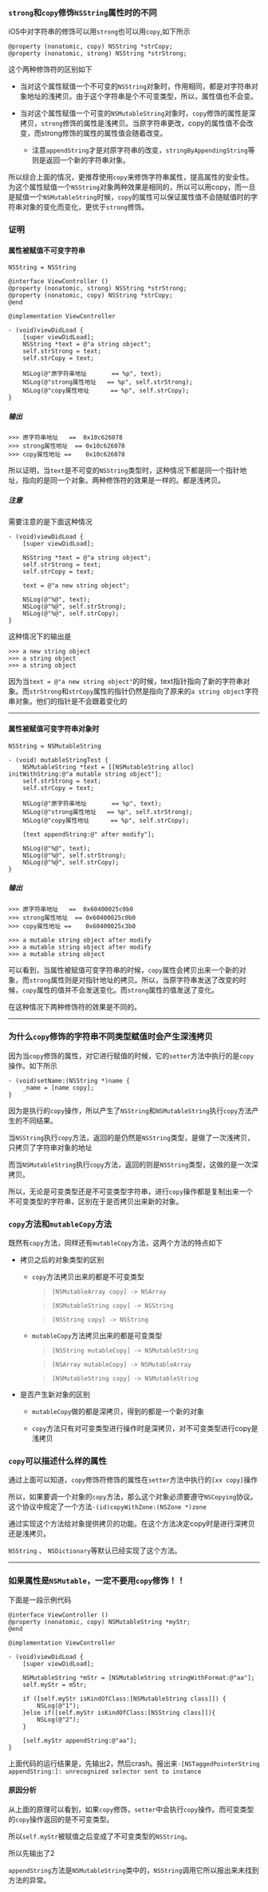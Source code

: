 
### `strong`和`copy`修饰`NSString`属性时的不同

iOS中对字符串的修饰可以用`strong`也可以用`copy`,如下所示

```
@property (nonatomic, copy) NSString *strCopy;
@property (nonatomic, strong) NSString *strStrong;
```

这个两种修饰符的区别如下

* 当对这个属性赋值一个不可变的`NSString`对象时，作用相同，都是对字符串对象地址的浅拷贝。由于这个字符串是个不可变类型，所以，属性值也不会变。

* 当对这个属性赋值一个可变的`NSMutableString`对象时，`copy`修饰的属性是深拷贝，`strong`修饰的属性是浅拷贝。当原字符串更改，copy的属性值不会改变，而strong修饰的属性的属性值会随着改变。
    * 注意`appendString`才是对原字符串的改变，`stringByAppendingString`等则是返回一个新的字符串对象。

所以综合上面的情况，更推荐使用`copy`来修饰字符串属性，提高属性的安全性。为这个属性赋值一个`NSString`对象两种效果是相同的，所以可以用copy，而一旦是赋值一个`NSMutableString`时候，`copy`的属性可以保证属性值不会随赋值时的字符串对象的变化而变化，更优于`strong`修饰。

### 证明

#### 属性被赋值不可变字符串

`NSString = NSString`

```
@interface ViewController ()
@property (nonatomic, strong) NSString *strStrong;
@property (nonatomic, copy) NSString *strCopy;
@end

@implementation ViewController

- (void)viewDidLoad {
    [super viewDidLoad];
    NSString *text = @"a string object";
    self.strStrong = text;
    self.strCopy = text;
    
    NSLog(@"原字符串地址       == %p", text);
    NSLog(@"strong属性地址   == %p", self.strStrong);
    NSLog(@"copy属性地址      == %p", self.strCopy);
}
```

##### 输出

```
>>> 原字符串地址   ==  0x10c626078
>>> strong属性地址  == 0x10c626078
>>> copy属性地址 ==    0x10c626078
```

所以证明，当`text`是不可变的`NSString`类型时，这种情况下都是同一个指针地址，指向的是同一个对象。两种修饰符的效果是一样的。都是浅拷贝。

##### 注意

需要注意的是下面这种情况

```
- (void)viewDidLoad {
    [super viewDidLoad];
    
    NSString *text = @"a string object";
    self.strStrong = text;
    self.strCopy = text;
    
    text = @"a new string object";
    
    NSLog(@"%@", text);
    NSLog(@"%@", self.strStrong);
    NSLog(@"%@", self.strCopy);
}

```
这种情况下的输出是 

```
>>> a new string object 
>>> a string object
>>> a string object
```

因为当`text = @"a new string object"`的时候，text指针指向了新的字符串对象。而`strStrong`和`strCopy`属性的指针仍然是指向了原来的`a string object`字符串对象。他们的指针是不会跟着变化的


***

#### 属性被赋值可变字符串对象时

`NSString = NSMutableString`

```
- (void) mutableStringTest {
    NSMutableString *text = [[NSMutableString alloc] initWithString:@"a mutable string object"];
    self.strStrong = text;
    self.strCopy = text;
    
    NSLog(@"原字符串地址       == %p", text);
    NSLog(@"strong属性地址   == %p", self.strStrong);
    NSLog(@"copy属性地址      == %p", self.strCopy);
    
    [text appendString:@" after modify"];

    NSLog(@"%@", text);
    NSLog(@"%@", self.strStrong);
    NSLog(@"%@", self.strCopy);
}

```

##### 输出

``` 
>>> 原字符串地址   ==  0x60400025c0b0
>>> strong属性地址  == 0x60400025c0b0
>>> copy属性地址 ==    0x60400025c3b0

>>> a mutable string object after modify
>>> a mutable string object after modify
>>> a mutable string object
```

可以看到，当属性被赋值可变字符串的时候，`copy`属性会拷贝出来一个新的对象，而`strong`属性则是对指针地址的拷贝。所以，当原字符串发送了改变的时候，`copy`属性的值并不会发送变化。而`strong`属性的值发送了变化。

在这种情况下两种修饰符的效果是不同的。

***

### 为什么`copy`修饰的字符串不同类型赋值时会产生深浅拷贝

因为当`copy`修饰的属性，对它进行赋值的时候，它的`setter`方法中执行的是`copy`操作。如下所示

```
- (void)setName:(NSString *)name {
    _name = [name copy];
}
```

因为是执行的`copy`操作，所以产生了`NSString`和`NSMutableString`执行`copy`方法产生的不同结果。

当`NSString`执行`copy`方法，返回的是仍然是`NSString`类型，是做了一次浅拷贝，只拷贝了字符串对象的地址

而当`NSMutableString`执行`copy`方法，返回的则是`NSString`类型，这做的是一次深拷贝。

所以，无论是可变类型还是不可变类型字符串，进行`copy`操作都是复制出来一个不可变类型的字符串，区别在于是否拷贝出来新的对象。

### `copy`方法和`mutableCopy`方法

既然有`copy`方法，同样还有`mutableCopy`方法，这两个方法的特点如下

* 拷贝之后的对象类型的区别
    
    * `copy`方法拷贝出来的都是不可变类型 
        
        > `[NSMutableArray copy] -> NSArray`
        
        > `[NSMutableString copy] -> NSString`
        
        > `[NSString copy] -> NSString`

    * `mutableCopy`方法拷贝出来的都是可变类型
        
        > `[NSString mutableCopy] -> NSMutableString`
        
        > `[NSArray mutableCopy] -> NSMutableArray`
        
        > `[NSMutableString copy] -> NSMutableString`

* 是否产生新对象的区别

    * `mutableCopy`做的都是深拷贝，得到的都是一个新的对象

    * `copy`方法只有对可变类型进行操作时是深拷贝，对不可变类型进行copy是浅拷贝
    
### `copy`可以描述什么样的属性

通过上面可以知道，`copy`修饰符修饰的属性在`setter`方法中执行的`[xx copy]`操作

所以，如果要调一个对象的`copy`方法，那么这个对象必须要遵守`NSCopying`协议。这个协议中规定了一个方法`-(id)copyWithZone:(NSZone *)zone`

通过实现这个方法给对象提供拷贝的功能。在这个方法决定copy时是进行深拷贝还是浅拷贝。

`NSString` 、 `NSDictionary`等默认已经实现了这个方法。

*** 

### 如果属性是`NSMutable`，一定不要用`copy`修饰！！

下面是一段示例代码

```
@interface ViewController ()
@property (nonatomic, copy) NSMutableString *myStr;
@end

@implementation ViewController

- (void)viewDidLoad {
    [super viewDidLoad];
    
    NSMutableString *mStr = [NSMutableString stringWithFormat:@"aa"];
    self.myStr = mStr;
    
    if ([self.myStr isKindOfClass:[NSMutableString class]]) {
        NSLog(@"1");
    }else if([self.myStr isKindOfClass:[NSString class]]){
        NSLog(@"2");
    }

    [self.myStr appendString:@"aa"];
}

```

上面代码的运行结果是，先输出2，然后crash。报出来`-[NSTaggedPointerString appendString:]: unrecognized selector sent to instance`

#### 原因分析

从上面的原理可以看到，如果`copy`修饰，`setter`中会执行`copy`操作。而可变类型的`copy`操作返回的是不可变类型。

所以`self.myStr`被赋值之后变成了不可变类型的`NSString`。

所以先输出了2

`appendString`方法是`NSMutableString`类中的，`NSString`调用它所以报出来未找到方法的异常。
